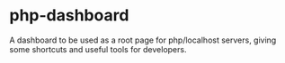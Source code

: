 # php-dashboard
A dashboard to be used as a root page for php/localhost servers, giving some shortcuts and useful tools for developers.
